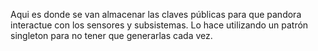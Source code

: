 Aqui es donde se van almacenar las claves públicas para que pandora interactue con los sensores y subsistemas.
Lo hace utilizando un patrón singleton para no tener que generarlas cada vez.